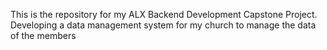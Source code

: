 This is the repository for my ALX Backend Development Capstone Project. Developing a data management system for my church to manage the data of the members
